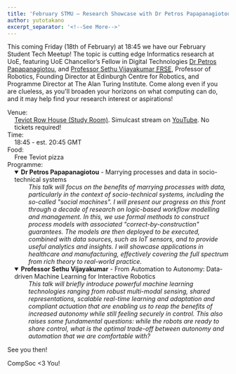 ```yaml
---
title: 'February STMU — Research Showcase with Dr Petros Papapanagiotou and Prof Sethu Vijayakumar'
author: yutotakano
excerpt_separator: '<!--See More-->'
---
```


<p>This coming Friday (<time datetime="2022-02-18 18:45Z">18th of February</time>) at 18:45 we have our February Student Tech Meetup! The topic is cutting edge Informatics research at UoE, featuring UoE Chancellor’s Fellow in Digital Technologies <a href="https://homepages.inf.ed.ac.uk/ppapapan/">Dr Petros Papapanagiotou</a>, and <a href="https://homepages.inf.ed.ac.uk/svijayak/">Professor Sethu Vijayakumar <abbr title="Fellowship of the Royal Society of Edinburgh">FRSE</abbr></a>, Professor of Robotics, Founding Director at Edinburgh Centre for Robotics, and Programme Director at The Alan Turing Institute. Come along even if you are clueless, as you'll broaden your horizons on what computing can do, and it may help find your research interest or aspirations!</p>
<dl><!--The following dt/dd are on one line to make the automatically generated excerpt (meta-description tag) cleaner-->
    <dt>Venue:</dt> <dd style="margin-left: 1rem"><a href="https://www.google.com/maps/place/Teviot+Row+House/@55.9450239,-3.1890559,18.61z/data=!4m9!1m2!2m1!1sTeviot+study+room!3m5!1s0x4887c7849d6aa7c9:0xddf6a9cb45ba732a!8m2!3d55.9450989!4d-3.1886356!15sChFUZXZpb3Qgc3R1ZHkgcm9vbVoTIhF0ZXZpb3Qgc3R1ZHkgcm9vbZIBDXN0dWRlbnRfdW5pb26aASRDaGREU1VoTk1HOW5TMFZKUTBGblNVTlJOM0JMTFd0blJSQUI?hl=en">Teviot Row House (Study Room)</a>. Simulcast stream on <a href="https://www.youtube.com/channel/UCOEMTnIKR29AnSVVdLQZg3Q" title="Click to go to the CompSoc YouTube channel">YouTube</a>. No tickets required!</dd>
    <dt>Time:</dt> <dd style="margin-left: 1rem">18:45 - est. 20:45 GMT</dd>
    <dt>Food:</dt> <dd style="margin-left: 1rem">Free Teviot pizza</dd>
    <dt>Programme:</dt>
    <!--See More-->
    <dd style="margin-left: 1rem">
        <details open>
            <summary><b>Dr Petros Papapanagiotou</b> - Marrying processes and data in socio-technical systems</summary>
            <quote style="font-style: italic; display: block; padding-left: 2rem">
                This talk will focus on the benefits of marrying processes with data, particularly in the context of socio-technical systems, including the so-called "social machines". I will present our progress on this front through a decade of research on logic-based workflow modelling and management. In this, we use formal methods to construct process models with associated "correct-by-construction" guarantees. The models are then deployed to be executed, combined with data sources, such as IoT sensors, and to provide useful analytics and insights. I will showcase applications in healthcare and manufacturing, effectively covering the full spectrum from rich theory to real-world practice.
            </quote>
        </details>
        <details open>
            <summary><b>Professor Sethu Vijayakumar</b> - From Automation to Autonomy: Data-driven Machine Learning for Interactive Robotics</summary>
            <quote style="font-style: italic; display: block; padding-left: 2rem">
                This talk will briefly introduce powerful machine learning technologies ranging from robust multi-modal sensing, shared representations, scalable real-time learning and adaptation and compliant actuation that are enabling us to reap the benefits of increased autonomy while still feeling securely in control. This also raises some fundamental questions: while the robots are ready to share control, what is the optimal trade-off between autonomy and automation that we are comfortable with?
            </quote>
        </details>
    </dd>
</dl>

<p>See you then!</p>

<p>CompSoc &lt;3 You!</p>
